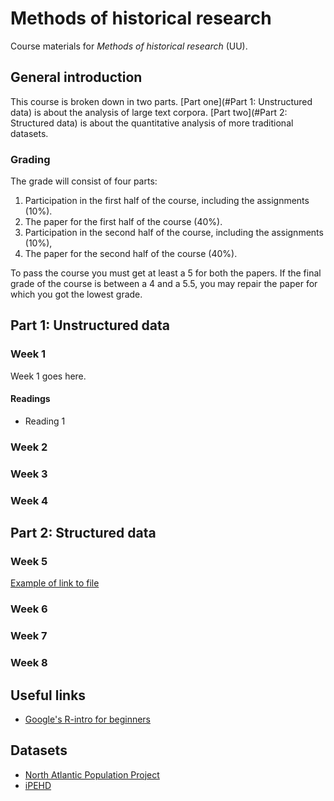 # Methods of historical research
Course materials for _Methods of historical research_ (UU).

## General introduction

This course is broken down in two parts. [Part one](#Part 1: Unstructured data) is about the analysis of large text corpora. [Part two](#Part 2: Structured data) is about the quantitative analysis of more traditional datasets.

### Grading
The grade will consist of four parts:

1. Participation in the first half of the course, including the assignments (10%).
2. The paper for the first half of the course (40%).
3. Participation in the second half of the course, including the assignments (10%),
4. The paper for the second half of the course (40%).

To pass the course you must get at least a 5 for both the papers. If the final grade of the course is between a 4 and a 5.5, you may repair the paper for which you got the lowest grade.

## Part 1: Unstructured data

### Week 1
Week 1 goes here.

#### Readings
* Reading 1

### Week 2

### Week 3

### Week 4

## Part 2: Structured data

### Week 5

[Example of link to file](data/allen_realwage_labourers.csv)

### Week 6

### Week 7

### Week 8

## Useful links
* [Google's R-intro for beginners](http://www.youtube.com/playlist?list=PLOU2XLYxmsIK9qQfztXeybpHvru-TrqAP)

## Datasets
* [North Atlantic Population Project](https://www.nappdata.org)
* [iPEHD](https://www.cesifo-group.de/ifoHome/facts/iPEHD-Ifo-Prussian-Economic-History-Database.html)